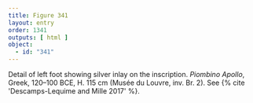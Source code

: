 ```yaml
---
title: Figure 341
layout: entry
order: 1341
outputs: [ html ]
object:
  - id: "341"
---
```


Detail of left foot showing silver inlay on the inscription. *Piombino Apollo*, Greek, 120–100 BCE, H. 115 cm (Musée du Louvre, inv. Br. 2). See {% cite 'Descamps-Lequime and Mille 2017' %}.
